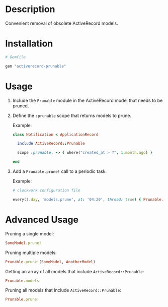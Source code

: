 # Description

Convenient removal of obsolete ActiveRecord models.

# Installation

```ruby
# Gemfile

gem "activerecord-prunable"
```

# Usage

1. Include the `Prunable` module in the ActiveRecord model that needs to be pruned.
2. Define the `:prunable` scope that returns models to prune.

   Example:

   ```ruby
   class Notification < ApplicationRecord

     include ActiveRecord::Prunable

     scope :prunable, -> { where("created_at > ?", 1.month.ago) }

   end
   ```

3. Add a `Prunable.prune!` call to a periodic task.

   Example:

   ```ruby
   # clockwork configuration file

   every(1.day, 'models.prune', at: '04:20', thread: true) { Prunable.prune! }
   ```

# Advanced Usage

Pruning a single model:

```ruby
SomeModel.prune!
```

Pruning multiple models:

```ruby
Prunable.prune!(SomeModel, AnotherModel)
```

Getting an array of all models that include `ActiveRecord::Prunable`:

```ruby
Prunable.models
```

Pruning all models that include `ActiveRecord::Prunable`:

```ruby
Prunable.prune!
```
